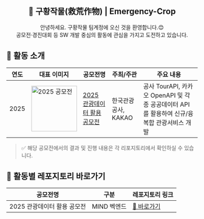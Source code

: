 <h2 align="center">🌾 구황작물(救荒作物) | Emergency-Crop</h2>

<p align="center">
  안녕하세요. 구황작물 팀계정에 오신 것을 환영합니다.😊<br/>
  공모전·경진대회 등 SW 개발 중심의 활동에 관심을 가지고 도전하고 있습니다.
</p>


## 🎯 활동 소개

| 연도 | 대표 이미지 | 공모전명 | 주최/주관 | 주요 내용 | 
|------|----------|------------|-----------|-----------|
| 2025 | <img src="https://github.com/user-attachments/assets/c3eda1a0-cac2-4458-b9bd-498207b916c2" alt="2025 공모전" width="120"/> | [2025 관광데이터 활용 공모전](https://www.2025tourapi.com) | 한국관광공사, KAKAO | 공사 TourAPI, 카카오 OpenAPI 및 각종 공공데이터 API를 활용하여 신규/융복합 관광서비스 개발 | 

> ✅ 해당 공모전에서의 결과 및 진행 내용은 각 리포지토리에서 확인하실 수 있습니다.


## 📂 활동별 레포지토리 바로가기

| 공모전명 | 구분 | 레포지토리 링크 | 
|----------|------------------|------|
| 2025 관광데이터 활용 공모전 | MIND 벡엔드 | [🔗 바로가기](https://github.com/Emergency-Crop/MIND-Server) | 


